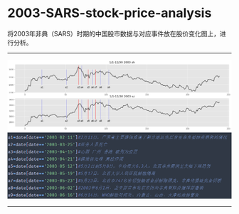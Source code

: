 # 2003-SARS-stock-price-analysis
将2003年非典（SARS）时期的中国股市数据与对应事件放在股价变化图上，进行分析。  
****
![Image text](https://github.com/stxupengyu/2003-SARS-stock-price-analysis/blob/master/1.png)  
![Image text](https://github.com/stxupengyu/2003-SARS-stock-price-analysis/blob/master/2.png)  
****
